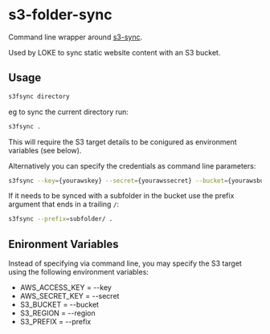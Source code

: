 # s3-folder-sync
Command line wrapper around [s3-sync](https://www.npmjs.com/package/s3-sync).

Used by LOKE to sync static website content with an S3 bucket.

## Usage

```bash
s3fsync directory
```

eg to sync the current directory run:

```bash
s3fsync .
```

This will require the S3 target details to be conigured as environment variables (see below).

Alternatively you can specify the credentials as command line parameters:

```bash
s3fsync --key={yourawskey} --secret={yourawssecret} --bucket={yourawsbucket} --region={yourbucketregion}
```

If it needs to be synced with a subfolder in the bucket use the prefix argument that ends in a trailing `/`:

```bash
s3fsync --prefix=subfolder/ .
```

## Enironment Variables

Instead of specifying via command line, you may specify the S3 target using the following environment variables:

- AWS_ACCESS_KEY = --key
- AWS_SECRET_KEY = --secret
- S3_BUCKET = --bucket
- S3_REGION = --region
- S3_PREFIX = --prefix
